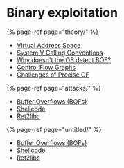 # Binary exploitation



{% page-ref page="theory/" %}

* [Virtual Address Space](theory/virtual-address-space.md)
* [System V Calling Conventions](theory/system-v-calling-conventions.md)
* [Why doesn't the OS detect BOF?](theory/side-note-os-doesnt-detect-bof.md)
* [Control Flow Graphs](theory/control-flow-graphs.md)
* [Challenges of Precise CF](theory/challenges-of-precise-cfg.md)

{% page-ref page="attacks/" %}

* [Buffer Overflows \(BOFs\)](attacks/buffer-overflows-bofs.md)
* [Shellcode](attacks/shellcode.md)
* [Ret2libc](attacks/ret2libc.md)

{% page-ref page="untitled/" %}

* [Buffer Overflows \(BOFs\)](attacks/buffer-overflows-bofs.md)
* [Shellcode](attacks/shellcode.md)
* [Ret2libc](attacks/ret2libc.md)

